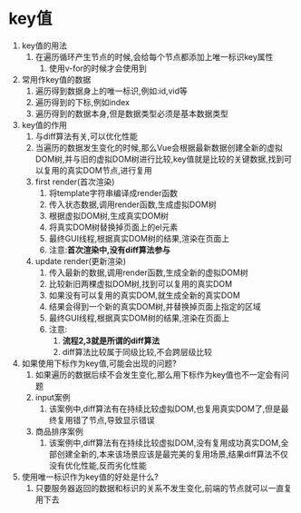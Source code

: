 # key值

1. key值的用法
   1. 在遍历循环产生节点的时候,会给每个节点都添加上唯一标识key属性
      1. 使用v-for的时候才会使用到
2. 常用作key值的数据
   1. 遍历得到数据身上的唯一标识,例如:id,vid等
   2. 遍历得到的下标,例如index
   3. 遍历得到的数据本身,但是数据类型必须是基本数据类型
3. key值的作用
   1. 与diff算法有关,可以优化性能
   2. 当遍历的数据发生变化的时候,那么Vue会根据最新数据创建全新的虚拟DOM树,并与旧的虚拟DOM树进行比较,key值就是比较的关键数据,找到可以复用的真实DOM节点,进行复用
   3. first render(首次渲染)
      1. 将template字符串编译成render函数
      2. 传入状态数据,调用render函数,生成虚拟DOM树
      3. 根据虚拟DOM树,生成真实DOM树
      4. 将真实DOM树替换掉页面上的el元素
      5. 最终GUI线程,根据真实DOM树的结果,渲染在页面上
      6. 注意:**首次渲染中,没有diff算法参与**
   4. update render(更新渲染)
      1. 传入最新的数据,调用render函数,生成全新的虚拟DOM树
      2. 比较新旧两棵虚拟DOM树,找到可以复用的真实DOM
      3. 如果没有可以复用的真实DOM,就生成全新的真实DOM
      4. 结果会得到一个新的真实DOM树,并替换掉页面上指定的区域
      5. 最终GUI线程,根据真实DOM树的结果,渲染在页面上
      6. 注意:
         1. **流程2,3就是所谓的diff算法**
         2. diff算法比较属于同级比较,不会跨层级比较
4. 如果使用下标作为key值,可能会出现的问题?
   1. 如果遍历的数据后续不会发生变化,那么用下标作为key值也不一定会有问题
   2. input案例
      1. 该案例中,diff算法有在持续比较虚拟DOM,也复用真实DOM了,但是最终复用错了节点,导致显示错误
   3. 商品排序案例
      1. 该案例中,diff算法有在持续比较虚拟DOM,没有复用成功真实DOM,全部创建全新的,本来该场景应该是最完美的复用场景,结果diff算法不仅没有优化性能,反而劣化性能
5. 使用唯一标识作为key值的好处是什么?
   1. 只要服务器返回的数据和标识的关系不发生变化,前端的节点就可以一直复用下去